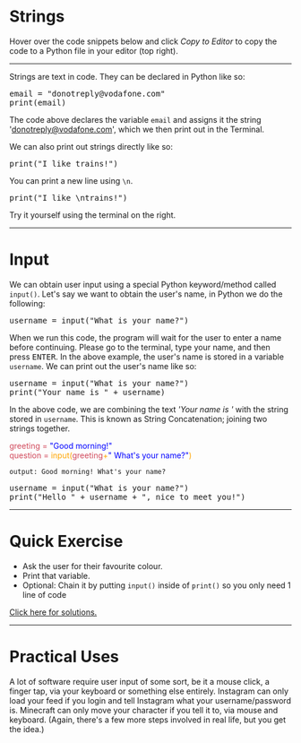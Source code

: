 # Strings
Hover over the code snippets below and click *Copy to Editor* to copy the code to a Python file in your editor (top right).
<hr>

Strings are text in code. They can be declared in Python like so:

<pre class="file" data-filename="week1.py" data-target="replace">
email = "donotreply@vodafone.com"
print(email)
</pre>

The code above declares the variable ```email``` and assigns it the string 'donotreply@vodafone.com', which we then print out in the Terminal.

We can also print out strings directly like so:

<pre class="file" data-filename="week1.py" data-target="replace">
print("I like trains!")
</pre>

You can print a new line using ```\n```.

<pre class="file" data-filename="week1.py" data-target="replace">
print("I like \ntrains!")
</pre>

Try it yourself using the terminal on the right.

<hr>

# Input
We can obtain user input using a special Python keyword/method called ```input()```. Let's say we want to obtain the user's name, in Python we do the following:

<pre class="file" data-filename="week1.py" data-target="replace">
username = input("What is your name?")
</pre>

 When we run this code, the program will wait for the user to enter a name before continuing. Please go to the terminal, type your name, and then press <kbd>ENTER</kbd>. In the above example, the user's name is stored in a variable ```username```. We can print out the user's name like so:

<pre class="file" data-filename="week1.py" data-target="replace">
username = input("What is your name?")
print("Your name is " + username)
</pre>

In the above code, we are combining the text *'Your name is '* with the string stored in ```username```. This is known as String Concatenation; joining two strings together.

<div><span style="color:#D1495B">greeting = </span><span style="color:blue">"Good morning!"</span></div>
<div><span style="color:#D1495B">question = </span><span style="color:orange">input(</span><span style="color:#D1495B">greeting</span><span style="color:orange">+</span><span style="color:blue">" What's your name?"</span><span style="color:orange">)</span></div>

```output: Good morning! What's your name?```

<pre class="file" data-filename="week1.py" data-target="replace">
username = input("What is your name?")
print("Hello " + username + ", nice to meet you!")
</pre>

<hr>

# Quick Exercise
- Ask the user for their favourite colour.
- Print that variable.
- Optional: Chain it by putting ```input()``` inside of ```print()``` so you only need 1 line of code

[Click here for solutions.](https://gitlabce.tools.aws.vodafone.com/vodafonecodingclub/Crash-Course/-/blob/master/Python%20Solutions/Week%201.md)

<hr>

# Practical Uses
A lot of software require user input of some sort, be it a mouse click, a finger tap, via your keyboard or something else entirely. Instagram can only load your feed if you login and tell Instagram what your username/password is. Minecraft can only move your character if you tell it to, via mouse and keyboard. (Again, there's a few more steps involved in real life, but you get the idea.)
